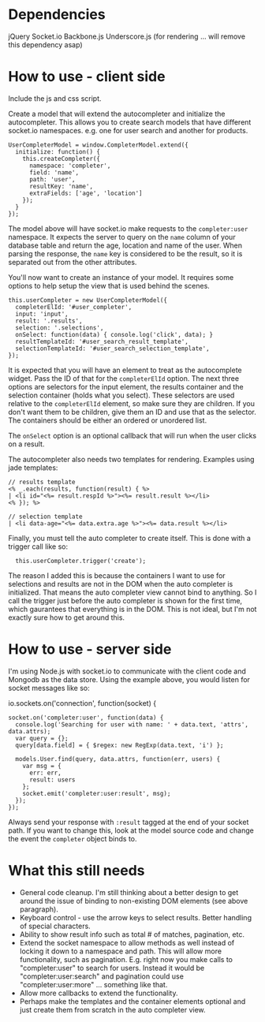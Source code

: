 Dependencies
============
jQuery
Socket.io
Backbone.js
Underscore.js (for rendering ... will remove this dependency asap)

How to use - client side
========================

Include the js and css script.

Create a model that will extend the autocompleter and initialize the autocompleter.
This allows you to create search models that have different socket.io namespaces. e.g. one for user search 
and another for products.

    UserCompleterModel = window.CompleterModel.extend({
      initialize: function() {
        this.createCompleter({
          namespace: 'completer',
          field: 'name',
          path: 'user',
          resultKey: 'name',
          extraFields: ['age', 'location']
        });
      }
    });

The model above will have socket.io make requests to the `completer:user` namespace. It expects the server
to query on the `name` column of your database table and return the age, location and name of the user. 
When parsing the response, the `name` key is considered to be the result, so it is separated out from the other attributes. 

You'll now want to create an instance of your model. It requires some options to help setup the view that is used behind the scenes. 

    this.userCompleter = new UserCompleterModel({
      completerElId: '#user_completer',
      input: 'input',
      result: '.results', 
      selection: '.selections',
      onSelect: function(data) { console.log('click', data); }
      resultTemplateId: '#user_search_result_template',
      selectionTemplateId: '#user_search_selection_template',
    });

It is expected that you will have an element to treat as the autocomplete widget. Pass the ID of that for the `completerElId` option. 
The next three options are selectors for the input element, the results container and the selection container (holds what you select). These selectors are used relative to the `completerElId` element, so make sure they are children. If you don't want them to be children, give them an ID and use that as the selector. The containers should be either an ordered or unordered list.

The `onSelect` option is an optional callback that will run when the user clicks on a result.

The autocompleter also needs two templates for rendering. Examples using jade templates:

    // results template
    <% _.each(results, function(result) { %>
    | <li id="<%= result.respId %>"><%= result.result %></li>
    <% }); %>

    // selection template
    | <li data-age="<%= data.extra.age %>"><%= data.result %></li>

Finally, you must tell the auto completer to create itself. This is done with a trigger call like so:
  
      this.userCompleter.trigger('create');

The reason I added this is because the containers I want to use for selections and results are not in the DOM when the auto completer is initialized. That means the auto completer view cannot bind to anything. So I call the trigger just before the auto completer is shown for the first time, which gaurantees that everything is in the DOM. This is not ideal, but I'm not exactly sure how to get around this.

How to use - server side 
========================

I'm using Node.js with socket.io to communicate with the client code and Mongodb as the data store. Using the example above, you would listen for socket messages like so:

  io.sockets.on('connection', function(socket) {

    socket.on('completer:user', function(data) {
      console.log('Searching for user with name: ' + data.text, 'attrs', data.attrs);
      var query = {};
      query[data.field] = { $regex: new RegExp(data.text, 'i') };
      
      models.User.find(query, data.attrs, function(err, users) {
        var msg = {
          err: err,
          result: users
        };
        socket.emit('completer:user:result', msg);
      });
    });

Always send your response with `:result` tagged at the end of your socket path. If you want to change this, look at the model source code and change the event the `completer` object binds to.

What this still needs
=====================
* General code cleanup. I'm still thinking about a better design to get around the issue of binding to non-existing DOM elements (see above paragraph). 
* Keyboard control - use the arrow keys to select results. Better handling of special characters.
* Ability to show result info such as total # of matches, pagination, etc.
* Extend the socket namespace to allow methods as well instead of locking it down to a namespace and path. This will allow more functionality, such as pagination. E.g. right now you make calls to "completer:user" to search for users. Instead it would be "completer:user:search" and pagination could use "completer:user:more" ... something like that.
* Allow more callbacks to extend the functionality.
* Perhaps make the templates and the container elements optional and just create them from scratch in the auto completer view.

